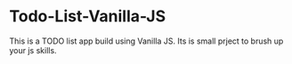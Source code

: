 # Todo-List-Vanilla-JS
This is a TODO list app build using Vanilla JS. Its is small prject to brush up your js skills.
